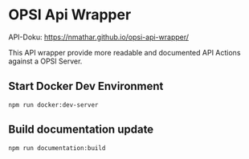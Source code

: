 # OPSI Api Wrapper

API-Doku: https://nmathar.github.io/opsi-api-wrapper/

This API wrapper provide more readable and documented API Actions against a OPSI Server.

## Start Docker Dev Environment

`npm run docker:dev-server` 

## Build documentation update

`npm run documentation:build`
